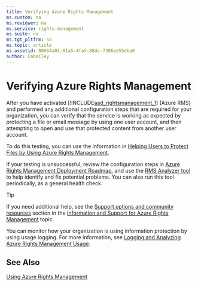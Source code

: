 ```yaml
---
title: Verifying Azure Rights Management
ms.custom: na
ms.reviewer: na
ms.service: rights-management
ms.suite: na
ms.tgt_pltfrm: na
ms.topic: article
ms.assetid: 08664a01-81a5-4fa5-884c-7306ee55dba0
author: Cabailey
---
```

# Verifying Azure Rights Management
After you have activated [!INCLUDE[aad_rightsmanagement_1](./includes/aad_rightsmanagement_1_md.md)] (Azure RMS) and performed any additional configuration steps that are required for your organization, you can verify that the service is working as expected by protecting a file or email message by using one  user account, and then attempting to open and use that protected content from another user account.

To do this testing, you can use the information in [Helping Users to Protect Files by Using Azure Rights Management](helping-users-to-protect-files-by-using-azure-rights-management.md).

If your testing is unsuccessful, review the configuration steps in [Azure Rights Management Deployment Roadmap](azure-rights-management-deployment-roadmap.md), and use the [RMS Analyzer tool](http://www.microsoft.com/en-us/download/details.aspx?id=46437) to help identify and fix potential problems. You can also run this tool periodically, as a general health check.

> [!TIP]
> If you need additional help, see the [Support options and community resources](information-and-support-for-azure-rights-management.md#BKMK_SupportOptions) section in the [Information and Support for Azure Rights Management](information-and-support-for-azure-rights-management.md) topic.

You can monitor how your organization is using information protection by using usage logging. For more information, see [Logging and Analyzing Azure Rights Management Usage](logging-and-analyzing-azure-rights-management-usage.md).

## See Also
[Using Azure Rights Management](using-azure-rights-management.md)

